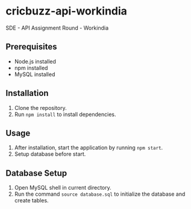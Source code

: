 # cricbuzz-api-workindia

SDE - API Assignment Round - Workindia

## Prerequisites

- Node.js installed
- npm installed
- MySQL installed

## Installation

1. Clone the repository.
2. Run `npm install` to install dependencies.

## Usage

1. After installation, start the application by running `npm start`.
2. Setup database before start.

## Database Setup

1. Open MySQL shell in current directory.
2. Run the command `source database.sql` to initialize the database and create tables.
